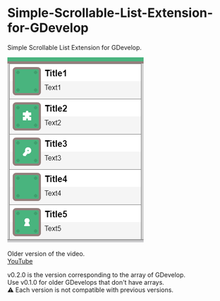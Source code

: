 # Simple-Scrollable-List-Extension-for-GDevelop
Simple Scrollable List Extension for GDevelop.

![ScreenShot](image.png)

Older version of the video.  
[YouTube](https://youtu.be/E4Z9KlIYqrQ)

v0.2.0 is the version corresponding to the array of GDevelop.  
Use v0.1.0 for older GDevelops that don't have arrays.  
⚠ Each version is not compatible with previous versions.  
